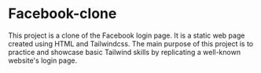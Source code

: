 # Facebook-clone
This project is a clone of the Facebook login page. It is a static web page created using HTML and Tailwindcss. The main purpose of this project is to practice and showcase basic Tailwind skills by replicating a well-known website's login page.
